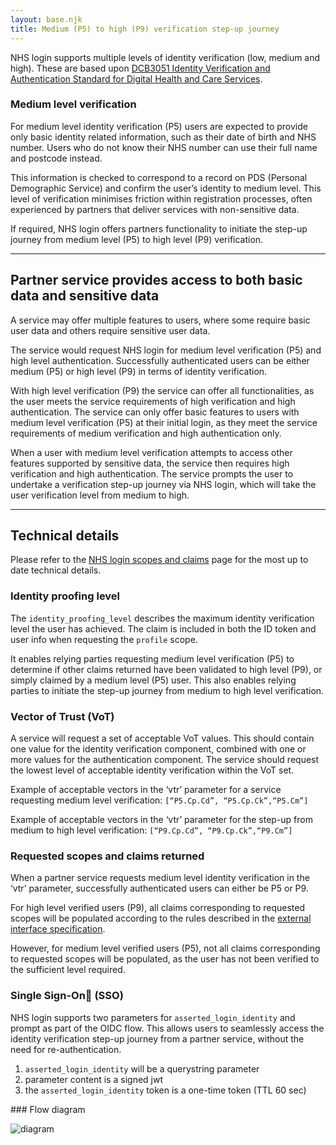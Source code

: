 ```yaml
---
layout: base.njk
title: Medium (P5) to high (P9) verification step-up journey 
---
```


NHS login supports multiple levels of identity verification (low, medium and high). These are based upon [DCB3051 Identity Verification and Authentication Standard for Digital Health and Care Services](http://digital.nhs.uk/isce/publication/dcb3051).

### Medium level verification

For medium level identity verification (P5) users are expected to provide only basic identity related information, such as their date of birth and NHS number. Users who do not know their NHS number can use their full name and postcode instead.     

This information is checked to correspond to a record on PDS (Personal Demographic Service) and confirm the user’s identity to medium level. This level of verification minimises friction within registration processes, often experienced by partners that deliver services with non-sensitive data.

If required, NHS login offers partners functionality to initiate the step-up journey from medium level (P5) to high level (P9) verification.

---

## Partner service provides access to both basic data and sensitive data

A service may offer multiple features to users, where some require basic user data and others require sensitive user data.

The service would request NHS login for medium level verification (P5) and high level authentication. Successfully authenticated users can be either medium (P5) or high level (P9) in terms of identity verification.

With high level verification (P9) the service can offer all functionalities, as the user meets the service requirements of high verification and high authentication. The service can only offer basic features to users with medium level verification (P5) at their initial login, as they meet the service requirements of medium verification and high authentication only.

When a user with medium level verification attempts to access other features supported by sensitive data, the service then requires high verification and high authentication. The service prompts the user to undertake a verification step-up journey via NHS login, which will take the user verification level from medium to high.

---

## Technical details 

Please refer to the [NHS login scopes and claims](https://nhsconnect.github.io/nhslogin/scopes-and-claims/) page for the most up to date technical details.

### Identity proofing level

The `identity_proofing_level` describes the maximum identity verification level the user has achieved. The claim is included in both the ID token and user info when requesting the `profile` scope.

It enables relying parties requesting medium level verification (P5) to determine if other claims returned have been validated to high level (P9), or simply claimed by a medium level (P5) user. This also enables relying parties to initiate the step-up journey from medium to high level verification.

### Vector of Trust (VoT)

A service will request a set of acceptable VoT values. This should contain one value for the identity verification component, combined with one or more values for the authentication component. The service should request the lowest level of acceptable identity verification within the VoT set.

Example of acceptable vectors in the ‘vtr’ parameter for a service requesting medium level verification:
`[“P5.Cp.Cd”, “P5.Cp.Ck”,“P5.Cm”]`

Example of acceptable vectors in the ‘vtr’ parameter for the step-up from medium to high level verification:
`[“P9.Cp.Cd”, “P9.Cp.Ck”,“P9.Cm”]`

### Requested scopes and claims returned

When a partner service requests medium level identity verification in the ‘vtr’ parameter, successfully authenticated users can either be P5 or P9.

For high level verified users (P9), all claims corresponding to requested scopes will be populated according to the rules described in the [external interface specification](https://nhsconnect.github.io/nhslogin/interface-spec-doc/).

However, for medium level verified users (P5), not all claims corresponding to requested scopes will be populated, as the user has not been verified to the sufficient level required.

### Single Sign-On (SSO)

NHS login supports two parameters for `asserted_login_identity` and prompt as part of the OIDC flow. This allows users to seamlessly access the identity verification step-up journey from a partner service, without the need for re-authentication.

1. `asserted_login_identity` will be a querystring parameter 
2. parameter content is a signed jwt
3. the `asserted_login_identity` token is a one-time token (TTL 60 sec)

### Flow diagram

![diagram](nhslogin/images/P5-P9Step-upflow_small.png "P5 - P9 Step up verification flow")

